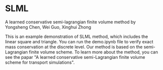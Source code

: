 # SLML
A learned conservative semi-lagrangian finite volume method by Yongsheng Chen, Wei Guo, Xinghui Zhong

This is an example demonstration of SLML method, which includes the linear square and triangle.
You can run the demo.ipynb file to verify exact mass conservation at the discrete level. Our method is based on the semi-Lagrangian finite volume scheme.
To learn more about the method, you can see the papar "A learned conservative semi-Lagrangian finite volume scheme for transport simulations".



